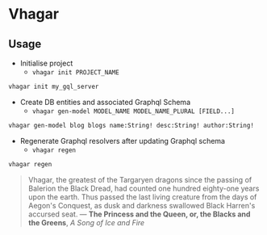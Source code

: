 # Vhagar

## Usage

- Initialise project 
  - `vhagar init PROJECT_NAME`

```sh
vhagar init my_gql_server
```

- Create DB entities and associated Graphql Schema 
  - `vhagar gen-model MODEL_NAME MODEL_NAME_PLURAL [FIELD...]`

```sh
vhagar gen-model blog blogs name:String! desc:String! author:String!
```

- Regenerate Graphql resolvers after updating Graphql schema 
  - `vhagar regen`

```sh
vhagar regen
```


> Vhagar, the greatest of the Targaryen dragons since the passing of Balerion the Black Dread, had counted one hundred eighty-one years upon the earth. Thus passed the last living creature from the days of Aegon's Conquest, as dusk and darkness swallowed Black Harren's accursed seat. — **The Princess and the Queen, or, the Blacks and the Greens**, *A Song of Ice and Fire*
